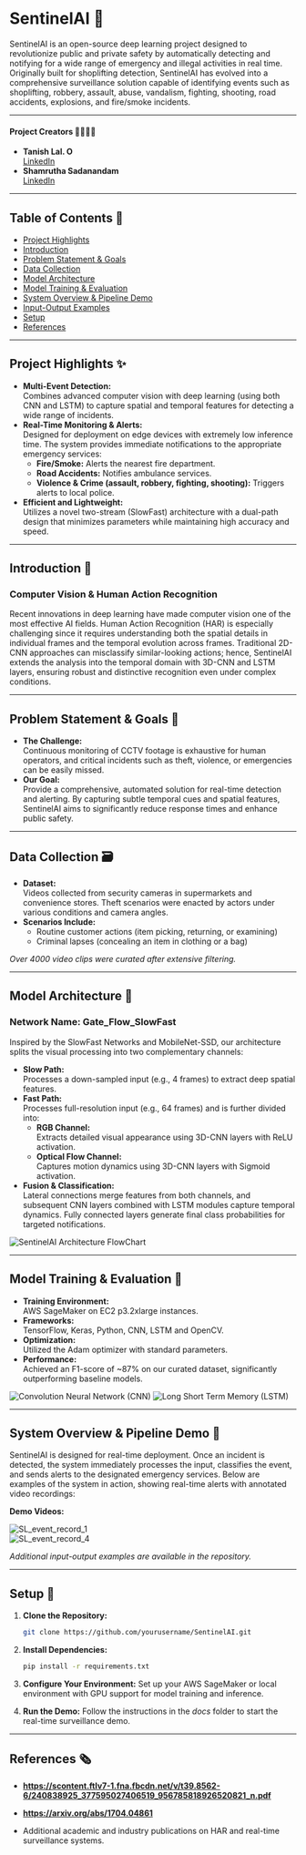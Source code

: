 # SentinelAI 🚀

SentinelAI is an open-source deep learning project designed to revolutionize public and private safety by automatically detecting and notifying for a wide range of emergency and illegal activities in real time. Originally built for shoplifting detection, SentinelAI has evolved into a comprehensive surveillance solution capable of identifying events such as shoplifting, robbery, assault, abuse, vandalism, fighting, shooting, road accidents, explosions, and fire/smoke incidents.

---

#### Project Creators 👨‍💼👩‍💼
- **Tanish Lal. O**  
  [LinkedIn](https://www.linkedin.com/in/tanish-lal/)
- **Shamrutha Sadanandam**  
  [LinkedIn](https://www.linkedin.com/in/shamruthas/)

---

## Table of Contents 📅
- [Project Highlights](#project-highlights)
- [Introduction](#introduction)
- [Problem Statement & Goals](#problem-statement--goals)
- [Data Collection](#data-collection)
- [Model Architecture](#model-architecture)
- [Model Training & Evaluation](#model-training--evaluation)
- [System Overview & Pipeline Demo](#system-overview--pipeline-demo)
- [Input-Output Examples](#input-output-examples)
- [Setup](#setup)
- [References](#references)

---

## Project Highlights ✨
- **Multi-Event Detection:**  
  Combines advanced computer vision with deep learning (using both CNN and LSTM) to capture spatial and temporal features for detecting a wide range of incidents.
- **Real-Time Monitoring & Alerts:**  
  Designed for deployment on edge devices with extremely low inference time. The system provides immediate notifications to the appropriate emergency services:
  - **Fire/Smoke:** Alerts the nearest fire department.
  - **Road Accidents:** Notifies ambulance services.
  - **Violence & Crime (assault, robbery, fighting, shooting):** Triggers alerts to local police.
- **Efficient and Lightweight:**  
  Utilizes a novel two-stream (SlowFast) architecture with a dual-path design that minimizes parameters while maintaining high accuracy and speed.

---

## Introduction 📜
### Computer Vision & Human Action Recognition
Recent innovations in deep learning have made computer vision one of the most effective AI fields. Human Action Recognition (HAR) is especially challenging since it requires understanding both the spatial details in individual frames and the temporal evolution across frames. Traditional 2D-CNN approaches can misclassify similar-looking actions; hence, SentinelAI extends the analysis into the temporal domain with 3D-CNN and LSTM layers, ensuring robust and distinctive recognition even under complex conditions.

---

## Problem Statement & Goals 🎯
- **The Challenge:**  
  Continuous monitoring of CCTV footage is exhaustive for human operators, and critical incidents such as theft, violence, or emergencies can be easily missed.
- **Our Goal:**  
  Provide a comprehensive, automated solution for real-time detection and alerting. By capturing subtle temporal cues and spatial features, SentinelAI aims to significantly reduce response times and enhance public safety.

---

## Data Collection 🗃️
- **Dataset:**  
  Videos collected from security cameras in supermarkets and convenience stores. Theft scenarios were enacted by actors under various conditions and camera angles.
- **Scenarios Include:**  
  - Routine customer actions (item picking, returning, or examining)  
  - Criminal lapses (concealing an item in clothing or a bag)

*Over 4000 video clips were curated after extensive filtering.*

---

## Model Architecture 🎨
### Network Name: **Gate_Flow_SlowFast**
Inspired by the SlowFast Networks and MobileNet-SSD, our architecture splits the visual processing into two complementary channels:
- **Slow Path:**  
  Processes a down-sampled input (e.g., 4 frames) to extract deep spatial features.
- **Fast Path:**  
  Processes full-resolution input (e.g., 64 frames) and is further divided into:
  - **RGB Channel:**  
    Extracts detailed visual appearance using 3D-CNN layers with ReLU activation.
  - **Optical Flow Channel:**  
    Captures motion dynamics using 3D-CNN layers with Sigmoid activation.
- **Fusion & Classification:**  
  Lateral connections merge features from both channels, and subsequent CNN layers combined with LSTM modules capture temporal dynamics. Fully connected layers generate final class probabilities for targeted notifications.

![SentinelAI Architecture FlowChart](https://github.com/TanishLal/SentinelAI/blob/main/SentinelAI%20Architectural%20FlowChart.png?raw=true)

---

## Model Training & Evaluation 📑
- **Training Environment:**  
  AWS SageMaker on EC2 p3.2xlarge instances.
- **Frameworks:**  
  TensorFlow, Keras, Python, CNN, LSTM and OpenCV.
- **Optimization:**  
  Utilized the Adam optimizer with standard parameters.
- **Performance:**  
  Achieved an F1-score of ~87% on our curated dataset, significantly outperforming baseline models.

![Convolution Neural Network (CNN)](https://github.com/TanishLal/SentinelAI/blob/main/Convolution%20Neural%20Network%20(CNN).png)
![Long Short Term Memory (LSTM) ](https://github.com/TanishLal/SentinelAI/blob/main/Long%20Short%20Term%20Memory%20(LSTM).png)

---

## System Overview & Pipeline Demo 🎥
SentinelAI is designed for real-time deployment. Once an incident is detected, the system immediately processes the input, classifies the event, and sends alerts to the designated emergency services.
Below are examples of the system in action, showing real-time alerts with annotated video recordings:

**Demo Videos:**  

![SL_event_record_1](https://user-images.githubusercontent.com/34807427/172144654-730d19a4-8f04-4a7c-940a-dacf8586973c.gif)  
![SL_event_record_4](https://user-images.githubusercontent.com/34807427/172144715-94d3b4af-5343-4e2c-bb8c-4a23562e0802.gif)

*Additional input-output examples are available in the repository.*

---

## Setup 🔽
1. **Clone the Repository:**  
   ```bash
   git clone https://github.com/yourusername/SentinelAI.git

2. **Install Dependencies:**
   ```bash
   pip install -r requirements.txt

3. **Configure Your Environment:**
   Set up your AWS SageMaker or local environment with GPU support for model training and inference.

4. **Run the Demo:**
   Follow the instructions in the *docs* folder to start the real-time surveillance demo.
   
---

## References 🗞️
-  **https://scontent.ftlv7-1.fna.fbcdn.net/v/t39.8562-6/240838925_377595027406519_956785818926520821_n.pdf**
   
-  **https://arxiv.org/abs/1704.04861**

-  Additional academic and industry publications on HAR and real-time surveillance systems.

  